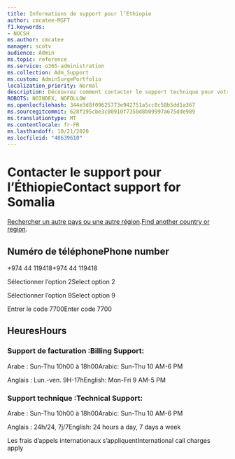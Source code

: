 ```yaml
---
title: Informations de support pour l’Éthiopie
author: cmcatee-MSFT
f1.keywords:
- NOCSH
ms.author: cmcatee
manager: scotv
audience: Admin
ms.topic: reference
ms.service: o365-administration
ms.collection: Adm_Support
ms.custom: AdminSurgePortfolio
localization_priority: Normal
description: Découvrez comment contacter le support technique pour votre pays ou région.
ROBOTS: NOINDEX, NOFOLLOW
ms.openlocfilehash: 344e3d8f09625773e942751a5cc0c58b5dd1a367
ms.sourcegitcommit: 628f195cbe3c00910f7350d8b09997a675dde989
ms.translationtype: MT
ms.contentlocale: fr-FR
ms.lasthandoff: 10/21/2020
ms.locfileid: "48639610"
---
```

# <a name="contact-support-for-somalia"></a><span data-ttu-id="1507c-103">Contacter le support pour l’Éthiopie</span><span class="sxs-lookup"><span data-stu-id="1507c-103">Contact support for Somalia</span></span>

<span data-ttu-id="1507c-104">[Rechercher un autre pays ou une autre région](../contact-support-for-business-products.md).</span><span class="sxs-lookup"><span data-stu-id="1507c-104">[Find another country or region](../contact-support-for-business-products.md).</span></span>

## <a name="phone-number"></a><span data-ttu-id="1507c-105">Numéro de téléphone</span><span class="sxs-lookup"><span data-stu-id="1507c-105">Phone number</span></span>
<span data-ttu-id="1507c-106">+974 44 119418</span><span class="sxs-lookup"><span data-stu-id="1507c-106">+974 44 119418</span></span>

<span data-ttu-id="1507c-107">Sélectionner l’option 2</span><span class="sxs-lookup"><span data-stu-id="1507c-107">Select option 2</span></span>

<span data-ttu-id="1507c-108">Sélectionner l’option 9</span><span class="sxs-lookup"><span data-stu-id="1507c-108">Select option 9</span></span>

<span data-ttu-id="1507c-109">Entrer le code 7700</span><span class="sxs-lookup"><span data-stu-id="1507c-109">Enter code 7700</span></span>

## <a name="hours"></a><span data-ttu-id="1507c-110">Heures</span><span class="sxs-lookup"><span data-stu-id="1507c-110">Hours</span></span>
### <a name="billing-support"></a><span data-ttu-id="1507c-111">Support de facturation :</span><span class="sxs-lookup"><span data-stu-id="1507c-111">Billing Support:</span></span>

<span data-ttu-id="1507c-112">Arabe : Sun-Thu 10h00 à 18h00</span><span class="sxs-lookup"><span data-stu-id="1507c-112">Arabic: Sun-Thu 10 AM-6 PM</span></span>

<span data-ttu-id="1507c-113">Anglais : Lun.-ven. 9H-17h</span><span class="sxs-lookup"><span data-stu-id="1507c-113">English: Mon-Fri 9 AM-5 PM</span></span>

### <a name="technical-support"></a><span data-ttu-id="1507c-114">Support technique :</span><span class="sxs-lookup"><span data-stu-id="1507c-114">Technical Support:</span></span>

<span data-ttu-id="1507c-115">Arabe : Sun-Thu 10h00 à 18h00</span><span class="sxs-lookup"><span data-stu-id="1507c-115">Arabic: Sun-Thu 10 AM-6 PM</span></span>

<span data-ttu-id="1507c-116">Anglais : 24h/24, 7j/7</span><span class="sxs-lookup"><span data-stu-id="1507c-116">English: 24 hours a day, 7 days a week</span></span>

<span data-ttu-id="1507c-117">Les frais d’appels internationaux s’appliquent</span><span class="sxs-lookup"><span data-stu-id="1507c-117">International call charges apply</span></span>
